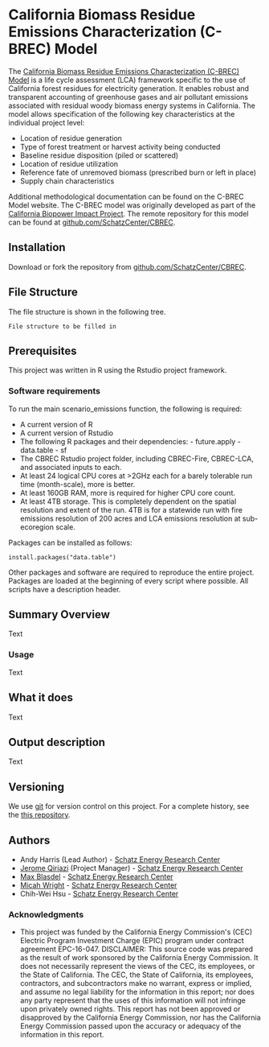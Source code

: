**California Biomass Residue Emissions Characterization (C-BREC) Model**
===================================================================

The [California Biomass Residue Emissions Characterization (C-BREC) Model](https://schatzcenter.org/cbrec) is a life cycle assessment (LCA) framework specific to the use of California forest residues for electricity generation. It enables robust and transparent accounting of greenhouse gases and air pollutant emissions associated with residual woody biomass energy systems in California. The model allows specification of the following key characteristics at the individual project level:

* Location of residue generation
* Type of forest treatment or harvest activity being conducted
* Baseline residue disposition (piled or scattered)
* Location of residue utilization
* Reference fate of unremoved biomass (prescribed burn or left in place)
* Supply chain characteristics

Additional methodological documentation can be found on the C-BREC Model website. The C-BREC model was originally developed as part of the [California Biopower Impact Project](https://schatzcenter.org/cbip/). The remote repository for this model can be found at [github.com/SchatzCenter/CBREC](https://github.com/SchatzCenter/CBREC).

## Installation

Download or fork the repository from [github.com/SchatzCenter/CBREC](https://github.com/SchatzCenter/CBREC). 

## File Structure

The file structure is shown in the following tree. 

```
File structure to be filled in
```

## Prerequisites

This project was written in R using the Rstudio project framework.

### Software requirements

To run the main scenario_emissions function, the following is required:

* A current version of R
* A current version of Rstudio
* The following R packages and their dependencies:
        - future.apply 
        - data.table
        - sf 
* The CBREC Rstudio project folder, including CBREC-Fire, CBREC-LCA, and associated inputs to each.
* At least 24 logical CPU cores at >2GHz each for a barely tolerable run time (month-scale), more is better.
* At least 160GB RAM, more is required for higher CPU core count.
* At least 4TB storage. This is completely dependent on the spatial resolution and extent of the run. 4TB is for a statewide run with fire emissions resolution of 200 acres and LCA emissions resolution at sub-ecoregion scale.
        
Packages can be installed as follows:

```
install.packages("data.table")
```

Other packages and software are required to reproduce the entire project. Packages are loaded at the beginning of every script where possible. All scripts have a description header.

## Summary Overview

Text

### Usage

Text

## What it does

Text

## Output description

Text

## Versioning

We use [git](https://git-scm.com/) for version control on this project. For a complete history, see the [this repository](https://github.com/SchatzCenter/CBREC). 

## Authors

* Andy Harris (Lead Author) - [Schatz Energy Research Center](https://schatzcenter.org)
* [Jerome Qiriazi](https://github.com/jqiriazi) (Project Manager) - [Schatz Energy Research Center](https://schatzcenter.org)
* [Max Blasdel](https://github.com/mxblsdl) - [Schatz Energy Research Center](https://schatzcenter.org)
* [Micah Wright](https://github.com/wrightmicahc) - [Schatz Energy Research Center](https://schatzcenter.org)
* Chih-Wei Hsu - [Schatz Energy Research Center](https://schatzcenter.org)

### Acknowledgments

* This project was funded by the California Energy Commission's (CEC) Electric Program Investment Charge (EPIC) program under contract agreement EPC-16-047. DISCLAIMER: This source code was prepared as the result of work sponsored by the California Energy Commission. It does not necessarily represent the views of the CEC, its employees, or the State of California. The CEC, the State of California, its employees, contractors, and subcontractors make no warrant, express or implied, and assume no legal liability for the information in this report; nor does any party represent that the uses of this information will not infringe upon privately owned rights. This report has not been approved or disapproved by the California Energy Commission, nor has the California Energy Commission passed upon the accuracy or adequacy of the information in this report.
